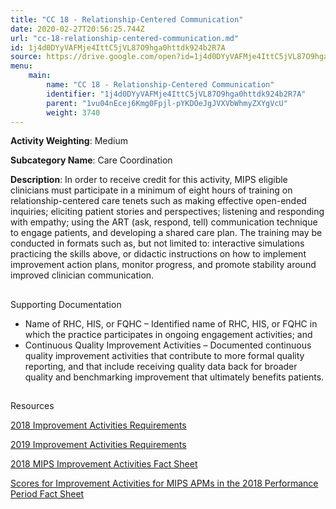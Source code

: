 ```yaml
---
title: "CC 18 - Relationship-Centered Communication"
date: 2020-02-27T20:56:25.744Z
url: "cc-18-relationship-centered-communication.md"
id: 1j4d0DYyVAFMje4IttC5jVL87O9hga0httdk924b2R7A
source: https://drive.google.com/open?id=1j4d0DYyVAFMje4IttC5jVL87O9hga0httdk924b2R7A
menu:
    main:
        name: "CC 18 - Relationship-Centered Communication"
        identifier: "1j4d0DYyVAFMje4IttC5jVL87O9hga0httdk924b2R7A"
        parent: "1vu04nEcej6Kmg0Fpjl-pYKDOeJgJVXVbWhmyZXYgVcU"
        weight: 3740
---
```









**Activity Weighting**: Medium

**Subcategory Name**: Care Coordination

**Description**: In order to receive credit for this activity, MIPS eligible clinicians must participate in a minimum of eight hours of training on relationship-centered care tenets such as making effective open-ended inquiries; eliciting patient stories and perspectives; listening and responding with empathy; using the ART (ask, respond, tell) communication technique to engage patients, and developing a shared care plan. The training may be conducted in formats such as, but not limited to: interactive simulations practicing the skills above, or didactic instructions on how to implement improvement action plans, monitor progress, and promote stability around improved clinician communication.







## 

Supporting Documentation

* Name of RHC, HIS, or FQHC – Identified name of RHC, HIS, or FQHC in which the practice participates in ongoing engagement activities; and
* Continuous Quality Improvement Activities – Documented continuous quality improvement activities that contribute to more formal quality reporting, and that include receiving quality data back for broader quality and benchmarking improvement that ultimately benefits patients.







## 

Resources

[2018 Improvement Activities Requirements](https://qpp.cms.gov/mips/improvement-activities?py=2018)

[2019 Improvement Activities Requirements](https://qpp.cms.gov/mips/improvement-activities?py=2019)

[2018 MIPS Improvement Activities Fact Sheet](https://qpp.cms.gov/resource/2018%20MIPS%20Improvement%20Activities%20Fact%20Sheet)

[Scores for Improvement Activities for MIPS APMs in the 2018 Performance Period Fact Sheet](https://qpp.cms.gov/resource/2018%20MIPS%20APMs%20improvement%20Activities%20scores%20fact%20sheet)

